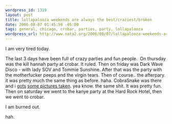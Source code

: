 ```yaml
--- 
wordpress_id: 1319
layout: post
title: lollapalooza weekends are always the best/craziest/broken
date: 2006-08-07 01:45:59 -05:00
tags: general, chicago, crobar, parties, party, lollapalooza
wordpress_url: http://www.nata2.org/2006/08/07/lollapalooza-weekends-are-always-the-bestcraziestbroken/
---
```

I am very tired today.

The last 3 days have been full of crazy parties and fun people.  On thursday was the kill hannah party at crobar. It ruled. Then on friday was Dark Wave Disco - with lady SOV and Tommie Sunshine. After that was the party with the motherfucker peeps and the virgin tears. Then of course.. the afterpary. it was pretty much the same thing as before. haha. CobraSnake was there and i <a href="http://thecobrasnake.com/partyphotos/chichgoice/IMG_8064.html">gots</a> <a href="http://thecobrasnake.com/partyphotos/chichgoice/IMG_8164.html">some pictures taken</a>. yea know. the same shit. It was pretty fun. Then on saturday we went to the kanye party at the Hard Rock Hotel, then we went to crobar.

I am burned out.

hah.
